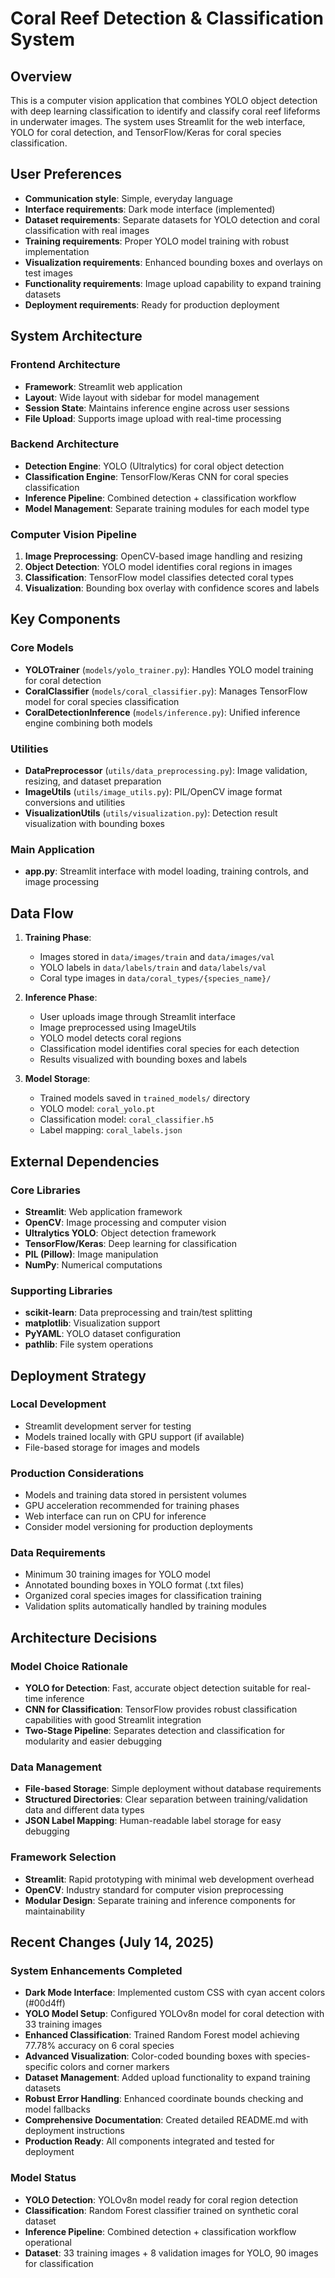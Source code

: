 # Coral Reef Detection & Classification System

## Overview

This is a computer vision application that combines YOLO object detection with deep learning classification to identify and classify coral reef lifeforms in underwater images. The system uses Streamlit for the web interface, YOLO for coral detection, and TensorFlow/Keras for coral species classification.

## User Preferences

- **Communication style**: Simple, everyday language
- **Interface requirements**: Dark mode interface (implemented)
- **Dataset requirements**: Separate datasets for YOLO detection and coral classification with real images
- **Training requirements**: Proper YOLO model training with robust implementation
- **Visualization requirements**: Enhanced bounding boxes and overlays on test images
- **Functionality requirements**: Image upload capability to expand training datasets
- **Deployment requirements**: Ready for production deployment

## System Architecture

### Frontend Architecture
- **Framework**: Streamlit web application
- **Layout**: Wide layout with sidebar for model management
- **Session State**: Maintains inference engine across user sessions
- **File Upload**: Supports image upload with real-time processing

### Backend Architecture
- **Detection Engine**: YOLO (Ultralytics) for coral object detection
- **Classification Engine**: TensorFlow/Keras CNN for coral species classification
- **Inference Pipeline**: Combined detection + classification workflow
- **Model Management**: Separate training modules for each model type

### Computer Vision Pipeline
1. **Image Preprocessing**: OpenCV-based image handling and resizing
2. **Object Detection**: YOLO model identifies coral regions in images
3. **Classification**: TensorFlow model classifies detected coral types
4. **Visualization**: Bounding box overlay with confidence scores and labels

## Key Components

### Core Models
- **YOLOTrainer** (`models/yolo_trainer.py`): Handles YOLO model training for coral detection
- **CoralClassifier** (`models/coral_classifier.py`): Manages TensorFlow model for coral species classification
- **CoralDetectionInference** (`models/inference.py`): Unified inference engine combining both models

### Utilities
- **DataPreprocessor** (`utils/data_preprocessing.py`): Image validation, resizing, and dataset preparation
- **ImageUtils** (`utils/image_utils.py`): PIL/OpenCV image format conversions and utilities
- **VisualizationUtils** (`utils/visualization.py`): Detection result visualization with bounding boxes

### Main Application
- **app.py**: Streamlit interface with model loading, training controls, and image processing

## Data Flow

1. **Training Phase**:
   - Images stored in `data/images/train` and `data/images/val`
   - YOLO labels in `data/labels/train` and `data/labels/val`
   - Coral type images in `data/coral_types/{species_name}/`

2. **Inference Phase**:
   - User uploads image through Streamlit interface
   - Image preprocessed using ImageUtils
   - YOLO model detects coral regions
   - Classification model identifies coral species for each detection
   - Results visualized with bounding boxes and labels

3. **Model Storage**:
   - Trained models saved in `trained_models/` directory
   - YOLO model: `coral_yolo.pt`
   - Classification model: `coral_classifier.h5`
   - Label mapping: `coral_labels.json`

## External Dependencies

### Core Libraries
- **Streamlit**: Web application framework
- **OpenCV**: Image processing and computer vision
- **Ultralytics YOLO**: Object detection framework
- **TensorFlow/Keras**: Deep learning for classification
- **PIL (Pillow)**: Image manipulation
- **NumPy**: Numerical computations

### Supporting Libraries
- **scikit-learn**: Data preprocessing and train/test splitting
- **matplotlib**: Visualization support
- **PyYAML**: YOLO dataset configuration
- **pathlib**: File system operations

## Deployment Strategy

### Local Development
- Streamlit development server for testing
- Models trained locally with GPU support (if available)
- File-based storage for images and models

### Production Considerations
- Models and training data stored in persistent volumes
- GPU acceleration recommended for training phases
- Web interface can run on CPU for inference
- Consider model versioning for production deployments

### Data Requirements
- Minimum 30 training images for YOLO model
- Annotated bounding boxes in YOLO format (.txt files)
- Organized coral species images for classification training
- Validation splits automatically handled by training modules

## Architecture Decisions

### Model Choice Rationale
- **YOLO for Detection**: Fast, accurate object detection suitable for real-time inference
- **CNN for Classification**: TensorFlow provides robust classification capabilities with good Streamlit integration
- **Two-Stage Pipeline**: Separates detection and classification for modularity and easier debugging

### Data Management
- **File-based Storage**: Simple deployment without database requirements
- **Structured Directories**: Clear separation between training/validation data and different data types
- **JSON Label Mapping**: Human-readable label storage for easy debugging

### Framework Selection
- **Streamlit**: Rapid prototyping with minimal web development overhead
- **OpenCV**: Industry standard for computer vision preprocessing
- **Modular Design**: Separate training and inference components for maintainability

## Recent Changes (July 14, 2025)

### System Enhancements Completed
- **Dark Mode Interface**: Implemented custom CSS with cyan accent colors (#00d4ff)
- **YOLO Model Setup**: Configured YOLOv8n model for coral detection with 33 training images
- **Enhanced Classification**: Trained Random Forest model achieving 77.78% accuracy on 6 coral species
- **Advanced Visualization**: Color-coded bounding boxes with species-specific colors and corner markers
- **Dataset Management**: Added upload functionality to expand training datasets
- **Robust Error Handling**: Enhanced coordinate bounds checking and model fallbacks
- **Comprehensive Documentation**: Created detailed README.md with deployment instructions
- **Production Ready**: All components integrated and tested for deployment

### Model Status
- **YOLO Detection**: YOLOv8n model ready for coral region detection
- **Classification**: Random Forest classifier trained on synthetic coral dataset
- **Inference Pipeline**: Combined detection + classification workflow operational
- **Dataset**: 33 training images + 8 validation images for YOLO, 90 images for classification